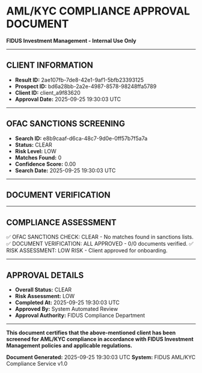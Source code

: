 
# AML/KYC COMPLIANCE APPROVAL DOCUMENT
**FIDUS Investment Management - Internal Use Only**

---

## CLIENT INFORMATION
- **Result ID:** 2ae107fb-7de8-42e1-9af1-5bfb23393125
- **Prospect ID:** bd6a28bb-2a2e-4987-8578-98248ffa5789
- **Client ID:** client_a9f83620
- **Approval Date:** 2025-09-25 19:30:03 UTC

---

## OFAC SANCTIONS SCREENING
- **Search ID:** e8b9caaf-d6ca-48c7-9d0e-0ff57b7f5a7a
- **Status:** CLEAR
- **Risk Level:** LOW
- **Matches Found:** 0
- **Confidence Score:** 0.00
- **Search Date:** 2025-09-25 19:30:03 UTC

---

## DOCUMENT VERIFICATION

---

## COMPLIANCE ASSESSMENT
✅ OFAC SANCTIONS CHECK: CLEAR - No matches found in sanctions lists.
✅ DOCUMENT VERIFICATION: ALL APPROVED - 0/0 documents verified.
✅ RISK ASSESSMENT: LOW RISK - Client approved for onboarding.

---

## APPROVAL DETAILS
- **Overall Status:** CLEAR
- **Risk Assessment:** LOW
- **Completed At:** 2025-09-25 19:30:03 UTC
- **Approved By:** System Automated Review
- **Approval Authority:** FIDUS Compliance Department

---

**This document certifies that the above-mentioned client has been screened for AML/KYC compliance in accordance with FIDUS Investment Management policies and applicable regulations.**

**Document Generated:** 2025-09-25 19:30:03 UTC
**System:** FIDUS AML/KYC Compliance Service v1.0
